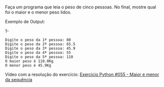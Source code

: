 Faça um programa que leia o peso de cinco pessoas. No final, mostre qual foi o maior e o menor peso lidos.

Exemplo de Output:

1-
~~~
Digite o peso da 1ª pessoa: 80
Digite o peso da 2ª pessoa: 65.5
Digite o peso da 3ª pessoa: 45.9
Digite o peso da 4ª pessoa: 55
Digite o peso da 5ª pessoa: 110
O maior peso é 110.0Kg
O menor peso é 45.9Kg
~~~

<p>Vídeo com a resolução do exercício: <a href="https://www.youtube.com/watch?v=Kjpb_IAOKRQ&list=PLvE-ZAFRgX8hnECDn1v9HNTI71veL3oW0&index=71" target="_blank">Exercício Python #055 - Maior e menor da sequência</a></p>